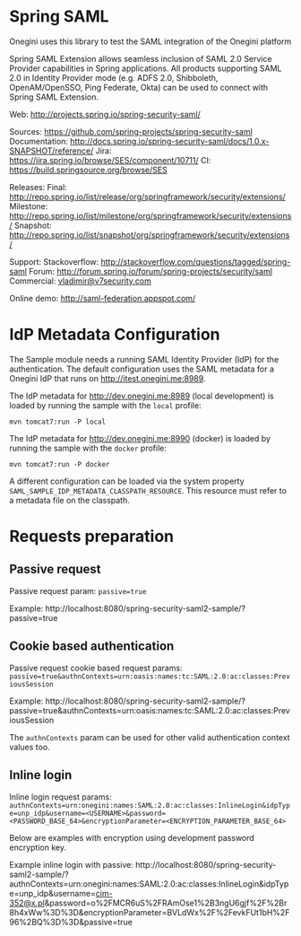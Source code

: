 Spring SAML
====================

Onegini uses this library to test the SAML integration of the Onegini platform

Spring SAML Extension allows seamless inclusion of SAML 2.0 Service Provider capabilities in Spring applications. All products supporting SAML 2.0 in Identity Provider mode (e.g. ADFS 2.0, Shibboleth, OpenAM/OpenSSO, Ping Federate, Okta) can be used to connect with Spring SAML Extension.

Web:
http://projects.spring.io/spring-security-saml/

Sources: https://github.com/spring-projects/spring-security-saml
Documentation: http://docs.spring.io/spring-security-saml/docs/1.0.x-SNAPSHOT/reference/
Jira: https://jira.spring.io/browse/SES/component/10711/
CI: https://build.springsource.org/browse/SES

Releases:
Final: http://repo.spring.io/list/release/org/springframework/security/extensions/
Milestone: http://repo.spring.io/list/milestone/org/springframework/security/extensions/
Snapshot: http://repo.spring.io/list/snapshot/org/springframework/security/extensions/

Support:
Stackoverflow: http://stackoverflow.com/questions/tagged/spring-saml
Forum: http://forum.spring.io/forum/spring-projects/security/saml
Commercial: vladimir@v7security.com

Online demo: http://saml-federation.appspot.com/


IdP Metadata Configuration
==========================

The Sample module needs a running SAML Identity Provider (IdP) for the authentication. The default configuration uses the SAML metadata for a Onegini IdP that 
runs on http://itest.onegini.me:8989. 

The IdP metadata for http://dev.onegini.me:8989 (local development) is loaded by running the sample with the `local` profile:

    mvn tomcat7:run -P local

The IdP metadata for http://dev.onegini.me:8990 (docker) is loaded by running the sample with the `docker` profile:

    mvn tomcat7:run -P docker

A different configuration can be loaded via the system property `SAML_SAMPLE_IDP_METADATA_CLASSPATH_RESOURCE`. This resource must refer to a metadata file on 
the classpath.


Requests preparation
====================

Passive request
---------------

Passive request param: `passive=true`

Example: http://localhost:8080/spring-security-saml2-sample/?passive=true

Cookie based authentication
---------------------------

Passive request cookie based request params: `passive=true&authnContexts=urn:oasis:names:tc:SAML:2.0:ac:classes:PreviousSession`

Example: http://localhost:8080/spring-security-saml2-sample/?passive=true&authnContexts=urn:oasis:names:tc:SAML:2.0:ac:classes:PreviousSession

The `authnContexts` param can be used for other valid authentication context values too.

Inline login
------------

Inline login request params: `authnContexts=urn:onegini:names:SAML:2.0:ac:classes:InlineLogin&idpType=unp_idp&username=<USERNAME>&password=<PASSWORD_BASE_64>&encryptionParameter=<ENCRYPTION_PARAMETER_BASE_64>`

Below are examples with encryption using development password encryption key.

Example inline login with passive: http://localhost:8080/spring-security-saml2-sample/?authnContexts=urn:onegini:names:SAML:2.0:ac:classes:InlineLogin&idpType=unp_idp&username=cim-352@x.pl&password=o%2FMCR6uS%2FRAmOse1%2B3ngU6gjf%2F%2Br8h4xWw%3D%3D&encryptionParameter=BVLdWx%2F%2FevkFUt1bH%2F96%2BQ%3D%3D&passive=true